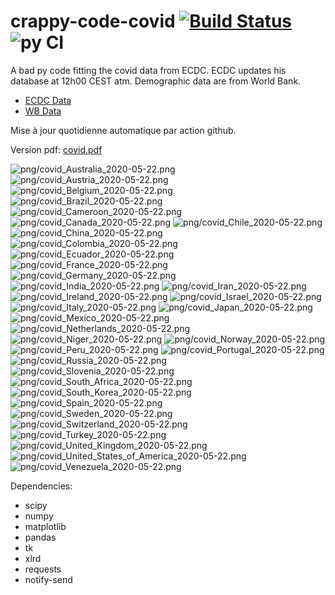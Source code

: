 # crappy-code-covid [![Build Status](https://cloud.drone.io/api/badges/a-lemonnier/crappy-code-covid/status.svg)](https://cloud.drone.io/a-lemonnier/crappy-code-covid) ![py CI](https://github.com/a-lemonnier/crappy-code-covid/workflows/py%20CI/badge.svg)
 
A bad py code fitting the covid data from ECDC. ECDC updates his database at 12h00 CEST atm. Demographic data are from World Bank.
 
- [ECDC Data](https://www.ecdc.europa.eu/en/publications-data/download-todays-data-geographic-distribution-covid-19-cases-worldwide)
- [WB Data](https://data.worldbank.org/indicator/sp.pop.totl)
 
 
Mise à jour quotidienne automatique par action github.
 
Version pdf: [covid.pdf](https://github.com/a-lemonnier/crappy-code-covid/raw/master/covid.pdf)
 
![png/covid_Australia_2020-05-22.png](png/covid_Australia_2020-05-22.png)
![png/covid_Austria_2020-05-22.png](png/covid_Austria_2020-05-22.png)
![png/covid_Belgium_2020-05-22.png](png/covid_Belgium_2020-05-22.png)
![png/covid_Brazil_2020-05-22.png](png/covid_Brazil_2020-05-22.png)
![png/covid_Cameroon_2020-05-22.png](png/covid_Cameroon_2020-05-22.png)
![png/covid_Canada_2020-05-22.png](png/covid_Canada_2020-05-22.png)
![png/covid_Chile_2020-05-22.png](png/covid_Chile_2020-05-22.png)
![png/covid_China_2020-05-22.png](png/covid_China_2020-05-22.png)
![png/covid_Colombia_2020-05-22.png](png/covid_Colombia_2020-05-22.png)
![png/covid_Ecuador_2020-05-22.png](png/covid_Ecuador_2020-05-22.png)
![png/covid_France_2020-05-22.png](png/covid_France_2020-05-22.png)
![png/covid_Germany_2020-05-22.png](png/covid_Germany_2020-05-22.png)
![png/covid_India_2020-05-22.png](png/covid_India_2020-05-22.png)
![png/covid_Iran_2020-05-22.png](png/covid_Iran_2020-05-22.png)
![png/covid_Ireland_2020-05-22.png](png/covid_Ireland_2020-05-22.png)
![png/covid_Israel_2020-05-22.png](png/covid_Israel_2020-05-22.png)
![png/covid_Italy_2020-05-22.png](png/covid_Italy_2020-05-22.png)
![png/covid_Japan_2020-05-22.png](png/covid_Japan_2020-05-22.png)
![png/covid_Mexico_2020-05-22.png](png/covid_Mexico_2020-05-22.png)
![png/covid_Netherlands_2020-05-22.png](png/covid_Netherlands_2020-05-22.png)
![png/covid_Niger_2020-05-22.png](png/covid_Niger_2020-05-22.png)
![png/covid_Norway_2020-05-22.png](png/covid_Norway_2020-05-22.png)
![png/covid_Peru_2020-05-22.png](png/covid_Peru_2020-05-22.png)
![png/covid_Portugal_2020-05-22.png](png/covid_Portugal_2020-05-22.png)
![png/covid_Russia_2020-05-22.png](png/covid_Russia_2020-05-22.png)
![png/covid_Slovenia_2020-05-22.png](png/covid_Slovenia_2020-05-22.png)
![png/covid_South_Africa_2020-05-22.png](png/covid_South_Africa_2020-05-22.png)
![png/covid_South_Korea_2020-05-22.png](png/covid_South_Korea_2020-05-22.png)
![png/covid_Spain_2020-05-22.png](png/covid_Spain_2020-05-22.png)
![png/covid_Sweden_2020-05-22.png](png/covid_Sweden_2020-05-22.png)
![png/covid_Switzerland_2020-05-22.png](png/covid_Switzerland_2020-05-22.png)
![png/covid_Turkey_2020-05-22.png](png/covid_Turkey_2020-05-22.png)
![png/covid_United_Kingdom_2020-05-22.png](png/covid_United_Kingdom_2020-05-22.png)
![png/covid_United_States_of_America_2020-05-22.png](png/covid_United_States_of_America_2020-05-22.png)
![png/covid_Venezuela_2020-05-22.png](png/covid_Venezuela_2020-05-22.png)
 
Dependencies:
- scipy
- numpy
- matplotlib
- pandas
- tk
- xlrd
- requests
- notify-send
